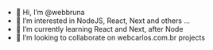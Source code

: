 - 👋 Hi, I’m @webbruna
- 👀 I’m interested in NodeJS, React, Next and others ...
- 🌱 I’m currently learning React and Next, after Node
- 💞️ I’m looking to collaborate on webcarlos.com.br projects

